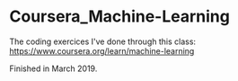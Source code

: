 # Coursera_Machine-Learning

The coding exercices I've done through this class: https://www.coursera.org/learn/machine-learning

Finished in March 2019.
